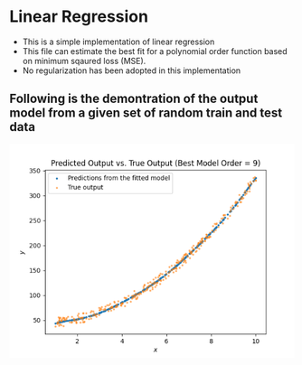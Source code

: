 # Linear Regression

* This is a simple implementation of linear regression
* This file can estimate the best fit for a polynomial order function based on minimum sqaured loss (MSE).
* No regularization has been adopted in this implementation

## Following is the demontration of the output model from a given set of random train and test data

![fitted model](https://github.com/tahsin-nishat/lin_regression/blob/main/figures/fitted%20model.png)
